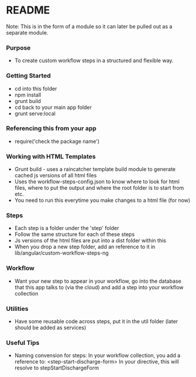 # README #

Note: This is in the form of a module so it can later be pulled out as a separate module.

### Purpose ###

* To create custom workflow steps in a structured and flexible way. 

### Getting Started ###

* cd into this folder
* npm install
* grunt build
* cd back to your main app folder
* grunt serve:local

### Referencing this from your app ###

* require('check the package name')


### Working with HTML Templates ###

* Grunt build - uses a raincatcher template build module to generate cached js versions of all html files
* Uses the workflow-steps-config.json to know where to look for html files, where to put the output and where the root folder is to start from etc.
* You need to run this everytime you make changes to a html file (for now)

### Steps ###

* Each step is a folder under the 'step' folder
* Follow the same structure for each of these steps
* Js versions of the html files are put into a dist folder within this
* When you drop a new step folder, add an reference to it in lib/angular/custom-workflow-steps-ng

### Workflow ###

* Want your new step to appear in your workflow, go into the database that this app talks to (via the cloud) and add a step into your workflow collection

### Utilities ###

* Have some reusable code across steps, put it in the util folder (later should be added as services)

### Useful Tips ###

* Naming convension for steps:
 In your workflow collection, you add a reference to: <step-start-discharge-form\>
 In your directive, this will resolve to stepStartDischargeForm